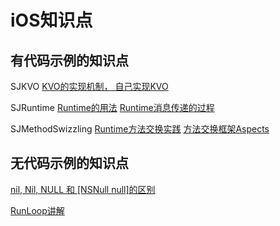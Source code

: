 # iOS知识点

## 有代码示例的知识点
SJKVO [KVO的实现机制， 自己实现KVO](https://tech.glowing.com/cn/implement-kvo/)

SJRuntime [Runtime的用法](https://www.jianshu.com/p/927c8384855a) [Runtime消息传递的过程](https://tech.glowing.com/cn/objective-c-runtime/)

SJMethodSwizzling [Runtime方法交换实践](https://tech.glowing.com/cn/method-swizzling-aop/) [方法交换框架Aspects](https://github.com/steipete/Aspects)

## 无代码示例的知识点
[nil, Nil, NULL 和 [NSNull null]的区别](https://blog.csdn.net/l2i2j2/article/details/51318933)

[RunLoop讲解](https://blog.ibireme.com/2015/05/18/runloop/)



